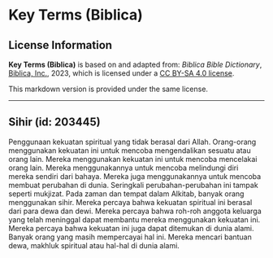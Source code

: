 # Key Terms (Biblica)

## License Information

**Key Terms (Biblica)** is based on and adapted from: _Biblica Bible Dictionary_, [Biblica, Inc.](https://www.biblica.com/), 2023, which is licensed under a [CC BY-SA 4.0 license](https://creativecommons.org/licenses/by-sa/4.0/legalcode.en).

This markdown version is provided under the same license.



--------------------------------

## Sihir (id: 203445)

Penggunaan kekuatan spiritual yang tidak berasal dari Allah. Orang\-orang menggunakan kekuatan ini untuk mencoba mengendalikan sesuatu atau orang lain. Mereka menggunakan kekuatan ini untuk mencoba mencelakai orang lain. Mereka menggunakannya untuk mencoba melindungi diri mereka sendiri dari bahaya. Mereka juga menggunakannya untuk mencoba membuat perubahan di dunia. Seringkali perubahan\-perubahan ini tampak seperti mukjizat. Pada zaman dan tempat dalam Alkitab, banyak orang menggunakan sihir. Mereka percaya bahwa kekuatan spiritual ini berasal dari para dewa dan dewi. Mereka percaya bahwa roh\-roh anggota keluarga yang telah meninggal dapat membantu mereka menggunakan kekuatan ini. Mereka percaya bahwa kekuatan ini juga dapat ditemukan di dunia alami. Banyak orang yang masih mempercayai hal ini. Mereka mencari bantuan dewa, makhluk spiritual atau hal\-hal di dunia alami.


